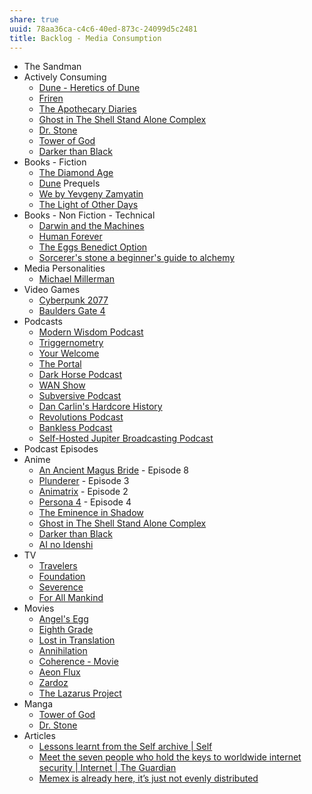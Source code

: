 ```yaml
---
share: true
uuid: 78aa36ca-c4c6-40ed-873c-24099d5c2481
title: Backlog - Media Consumption
---
```

* The Sandman
* Actively Consuming
	* [Dune - Heretics of Dune](/undefined)
	* [Friren](/undefined)
	* [The Apothecary Diaries](/undefined)
	* [Ghost in The Shell Stand Alone Complex](/undefined)
	* [Dr. Stone](/undefined)
	* [Tower of God](/4b8647cf-c6d8-4462-9a7f-2174bc8c744e)
	* [Darker than Black](/undefined)
* Books - Fiction
	* [The Diamond Age](/undefined)
	* [Dune](/24229833-9146-4417-9a5a-0c46fa1efb1a) Prequels
	* [We by Yevgeny Zamyatin](/3a268c07-a5e3-4594-b20c-264e50c48d93) 
	* [The Light of Other Days](/cfa80bd3-71c6-4662-b215-bf0340ee2e74)
* Books - Non Fiction - Technical
	* [Darwin and the Machines](/undefined)
	* [Human Forever](/00842fe9-7cc5-4eb3-b7a3-ad4bef5abce0)
	* [The Eggs Benedict Option](/undefined)
	* [Sorcerer's stone a beginner's guide to alchemy](/c08deecb-2c73-43a7-a00b-613321905b86)
* Media Personalities
	* [Michael Millerman](/undefined)
* Video Games
	* [Cyberpunk 2077](/undefined)
	* [Baulders Gate 4](/undefined)
* Podcasts
	* [Modern Wisdom Podcast](/undefined)
	* [Triggernometry](/undefined)
	* [Your Welcome](/undefined)
	* [The Portal](/d19c1ed9-6cb6-4a37-b4ae-f25c9fcbf237)
	* [Dark Horse Podcast](/undefined)
	* [WAN Show](/undefined)
	* [Subversive Podcast](/undefined)
	* [Dan Carlin's Hardcore History](/undefined)
	* [Revolutions Podcast](/undefined)
	* [Bankless Podcast](/undefined)
	* [Self-Hosted Jupiter Broadcasting Podcast](/undefined)
* Podcast Episodes
* Anime
	* [An Ancient Magus Bride](/d11091a7-4db0-4e12-bed2-d12d61029b25) - Episode 8
	* [Plunderer](/9ecdedda-4937-48b0-9a2d-7e6e2e886354) - Episode 3
	* [Animatrix](/f3f74fe9-6011-48c9-a63e-18b66a278afb) - Episode 2
	* [Persona 4](/63efdc20-f130-43aa-8c41-fdd8a37441dc) - Episode 4
	* [The Eminence in Shadow](/undefined)
	* [Ghost in The Shell Stand Alone Complex](/undefined)
	* [Darker than Black](/undefined)
	* [AI no Idenshi](/undefined)
* TV
	* [Travelers](/cc5b2121-7847-4656-bf80-30fc4203283b)
	* [Foundation](/undefined)
	* [Severence](/undefined)
	* [For All Mankind](/undefined)
* Movies
	* [Angel's Egg](/undefined)
	* [Eighth Grade](/undefined)
	* [Lost in Translation](/undefined)
	* [Annihilation](/undefined)
	* [Coherence - Movie](/undefined)
	* [Aeon Flux](/undefined)
	* [Zardoz](/undefined)
	* [The Lazarus Project](/undefined)
* Manga
	* [Tower of God](/4b8647cf-c6d8-4462-9a7f-2174bc8c744e)
	* [Dr. Stone](/undefined)
* Articles
	* [Lessons learnt from the Self archive | Self](https://blog.selflanguage.org/2016/06/15/lessons-learnt-from-the-self-archive/)
	* [Meet the seven people who hold the keys to worldwide internet security | Internet | The Guardian](https://www.theguardian.com/technology/2014/feb/28/seven-people-keys-worldwide-internet-security-web)
	* [Memex is already here, it’s just not evenly distributed](https://filiph.net/text/memex-is-already-here,-it%27s-just-not-evenly-distributed.html)
